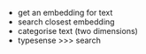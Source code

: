 - get an embedding for text
- search closest embedding
- categorise text (two dimensions)
- typesense >>> search